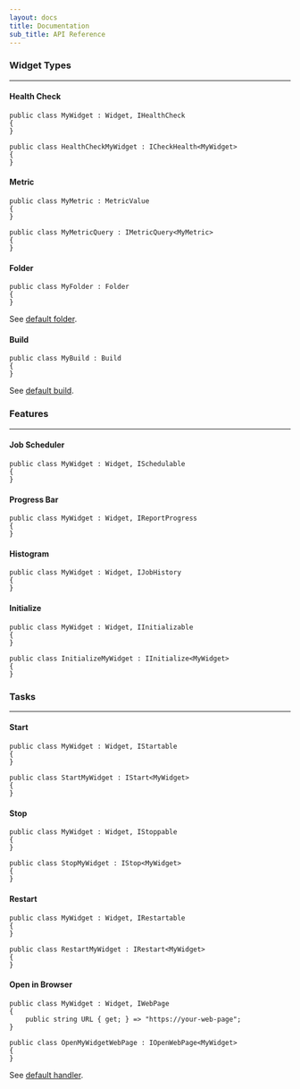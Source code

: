 ```yaml
---
layout: docs
title: Documentation
sub_title: API Reference
---
```


### Widget Types
----------------

#### Health Check

```
public class MyWidget : Widget, IHealthCheck
{
}
```

```
public class HealthCheckMyWidget : ICheckHealth<MyWidget>
{
}
```

#### Metric

```
public class MyMetric : MetricValue
{
}
```

```
public class MyMetricQuery : IMetricQuery<MyMetric>
{
}
```

#### Folder

```
public class MyFolder : Folder
{
}
```
See [default folder](https://github.com/AnyStatus/API/blob/3f24e47c95c573e5202cc7034c2471a82f11d8eb/src/AnyStatus.API/Widgets/Types/Folder.cs).

#### Build

```
public class MyBuild : Build
{
}
```
See [default build](https://github.com/AnyStatus/API/blob/3f24e47c95c573e5202cc7034c2471a82f11d8eb/src/AnyStatus.API/Widgets/Types/Build.cs).

### Features
-------------

#### Job Scheduler

```
public class MyWidget : Widget, ISchedulable
{
}
```

#### Progress Bar

```
public class MyWidget : Widget, IReportProgress
{
}
```

#### Histogram

```
public class MyWidget : Widget, IJobHistory
{
}
```

#### Initialize

```
public class MyWidget : Widget, IInitializable
{
}
```

```
public class InitializeMyWidget : IInitialize<MyWidget>
{
}
```

### Tasks
---------

#### Start

```
public class MyWidget : Widget, IStartable
{
}
```

```
public class StartMyWidget : IStart<MyWidget>
{
}
```

#### Stop

```
public class MyWidget : Widget, IStoppable
{
}
```

```
public class StopMyWidget : IStop<MyWidget>
{
}
```

#### Restart

```
public class MyWidget : Widget, IRestartable
{
}
```

```
public class RestartMyWidget : IRestart<MyWidget>
{
}
```

#### Open in Browser

```
public class MyWidget : Widget, IWebPage
{
	public string URL { get; } => "https://your-web-page";
}
```

```
public class OpenMyWidgetWebPage : IOpenWebPage<MyWidget>
{
}
```
See [default handler](https://github.com/AnyStatus/API/blob/master/src/AnyStatus.API/Widgets/Features/OpenWebPage.cs).
